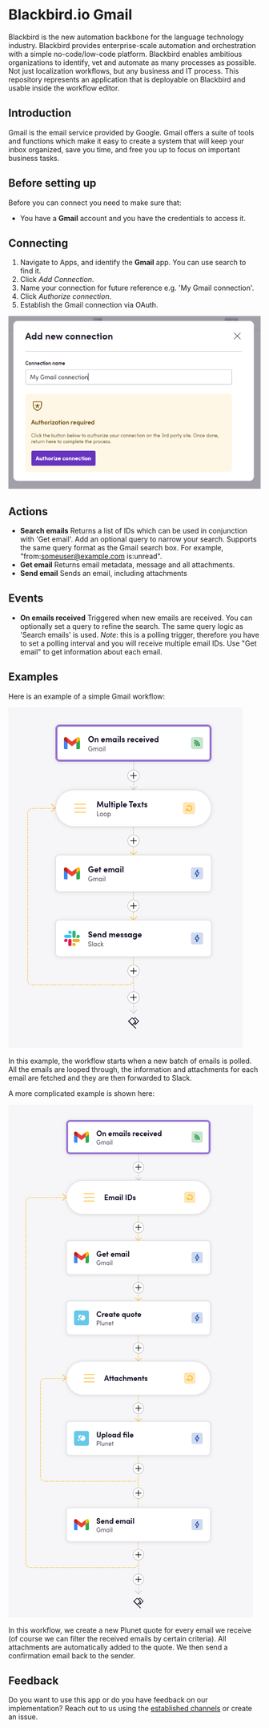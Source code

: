 # Blackbird.io Gmail

Blackbird is the new automation backbone for the language technology industry. Blackbird provides enterprise-scale automation and orchestration with a simple no-code/low-code platform. Blackbird enables ambitious organizations to identify, vet and automate as many processes as possible. Not just localization workflows, but any business and IT process. This repository represents an application that is deployable on Blackbird and usable inside the workflow editor.

## Introduction

<!-- begin docs -->

Gmail is the email service provided by Google. Gmail offers a suite of tools and functions which make it easy to create a system that will keep your inbox organized, save you time, and free you up to focus on important business tasks.

## Before setting up

Before you can connect you need to make sure that:

- You have a **Gmail** account and you have the credentials to access it.

## Connecting

1. Navigate to Apps, and identify the **Gmail** app. You can use search to find it.
2. Click _Add Connection_.
3. Name your connection for future reference e.g. 'My Gmail connection'.
4. Click _Authorize connection_.
5. Establish the Gmail connection via OAuth.

![connection](image/README/1725554354745.png)

## Actions

- **Search emails** Returns a list of IDs which can be used in conjunction with 'Get email'. Add an optional query to narrow your search. Supports the same query format as the Gmail search box. For example, "from:someuser@example.com is:unread".
- **Get email** Returns email metadata, message and all attachments.
- **Send email** Sends an email, including attachments

## Events

- **On emails received** Triggered when new emails are received. You can optionally set a query to refine the search. The same query logic as 'Search emails' is used. *Note*: this is a polling trigger, therefore you have to set a polling interval and you will receive multiple email IDs. Use "Get email" to get information about each email.

## Examples

Here is an example of a simple Gmail workflow:

![1725608752440](image/README/1725608752440.png)

In this example, the workflow starts when a new batch of emails is polled. All the emails are looped through, the information and attachments for each email are fetched and they are then forwarded to Slack.

A more complicated example is shown here:

![1725609061387](image/README/1725609061387.png)

In this workflow, we create a new Plunet quote for every email we receive (of course we can filter the received emails by certain criteria). All attachments are automatically added to the quote. We then send a confirmation email back to the sender.

## Feedback

Do you want to use this app or do you have feedback on our implementation? Reach out to us using the [established channels](https://www.blackbird.io/) or create an issue.

<!-- end docs -->
